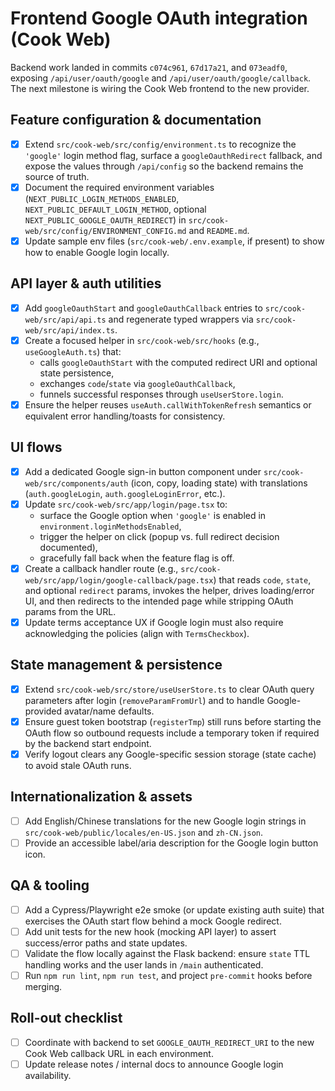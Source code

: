 # Frontend Google OAuth integration (Cook Web)

Backend work landed in commits `c074c961`, `67d17a21`, and `073eadf0`, exposing `/api/user/oauth/google` and `/api/user/oauth/google/callback`. The next milestone is wiring the Cook Web frontend to the new provider.

## Feature configuration & documentation
- [x] Extend `src/cook-web/src/config/environment.ts` to recognize the `'google'` login method flag, surface a `googleOauthRedirect` fallback, and expose the values through `/api/config` so the backend remains the source of truth.
- [x] Document the required environment variables (`NEXT_PUBLIC_LOGIN_METHODS_ENABLED`, `NEXT_PUBLIC_DEFAULT_LOGIN_METHOD`, optional `NEXT_PUBLIC_GOOGLE_OAUTH_REDIRECT`) in `src/cook-web/src/config/ENVIRONMENT_CONFIG.md` and `README.md`.
- [x] Update sample env files (`src/cook-web/.env.example`, if present) to show how to enable Google login locally.

## API layer & auth utilities
- [x] Add `googleOauthStart` and `googleOauthCallback` entries to `src/cook-web/src/api/api.ts` and regenerate typed wrappers via `src/cook-web/src/api/index.ts`.
- [x] Create a focused helper in `src/cook-web/src/hooks` (e.g., `useGoogleAuth.ts`) that:
  - calls `googleOauthStart` with the computed redirect URI and optional state persistence,
  - exchanges `code`/`state` via `googleOauthCallback`,
  - funnels successful responses through `useUserStore.login`.
- [x] Ensure the helper reuses `useAuth.callWithTokenRefresh` semantics or equivalent error handling/toasts for consistency.

## UI flows
- [x] Add a dedicated Google sign-in button component under `src/cook-web/src/components/auth` (icon, copy, loading state) with translations (`auth.googleLogin`, `auth.googleLoginError`, etc.).
- [x] Update `src/cook-web/src/app/login/page.tsx` to:
  - surface the Google option when `'google'` is enabled in `environment.loginMethodsEnabled`,
  - trigger the helper on click (popup vs. full redirect decision documented),
  - gracefully fall back when the feature flag is off.
- [x] Create a callback handler route (e.g., `src/cook-web/src/app/login/google-callback/page.tsx`) that reads `code`, `state`, and optional `redirect` params, invokes the helper, drives loading/error UI, and then redirects to the intended page while stripping OAuth params from the URL.
- [x] Update terms acceptance UX if Google login must also require acknowledging the policies (align with `TermsCheckbox`).

## State management & persistence
- [x] Extend `src/cook-web/src/store/useUserStore.ts` to clear OAuth query parameters after login (`removeParamFromUrl`) and to handle Google-provided avatar/name defaults.
- [x] Ensure guest token bootstrap (`registerTmp`) still runs before starting the OAuth flow so outbound requests include a temporary token if required by the backend start endpoint.
- [x] Verify logout clears any Google-specific session storage (state cache) to avoid stale OAuth runs.

## Internationalization & assets
- [ ] Add English/Chinese translations for the new Google login strings in `src/cook-web/public/locales/en-US.json` and `zh-CN.json`.
- [ ] Provide an accessible label/aria description for the Google login button icon.

## QA & tooling
- [ ] Add a Cypress/Playwright e2e smoke (or update existing auth suite) that exercises the OAuth start flow behind a mock Google redirect.
- [ ] Add unit tests for the new hook (mocking API layer) to assert success/error paths and state updates.
- [ ] Validate the flow locally against the Flask backend: ensure `state` TTL handling works and the user lands in `/main` authenticated.
- [ ] Run `npm run lint`, `npm run test`, and project `pre-commit` hooks before merging.

## Roll-out checklist
- [ ] Coordinate with backend to set `GOOGLE_OAUTH_REDIRECT_URI` to the new Cook Web callback URL in each environment.
- [ ] Update release notes / internal docs to announce Google login availability.
